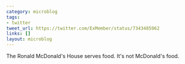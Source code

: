```yaml
---
category: microblog
tags:
- twitter
tweet_url: https://twitter.com/ExMember/status/7343485962
links: []
layout: microblog
---
```

The Ronald McDonald's House serves food. It's not McDonald's food.
